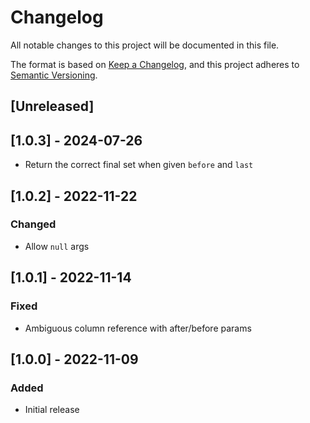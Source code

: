 # Changelog

All notable changes to this project will be documented in this file.

The format is based on [Keep a Changelog](https://keepachangelog.com/en/1.0.0/),
and this project adheres to [Semantic Versioning](https://semver.org/spec/v2.0.0.html).

## [Unreleased]

## [1.0.3] - 2024-07-26

- Return the correct final set when given `before` and `last`

## [1.0.2] - 2022-11-22

### Changed

- Allow `null` args

## [1.0.1] - 2022-11-14

### Fixed

- Ambiguous column reference with after/before params

## [1.0.0] - 2022-11-09

### Added

- Initial release
